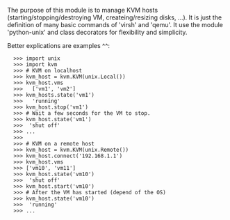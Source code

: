 The purpose of this module is to manage KVM hosts (starting/stopping/destroying VM, createing/resizing disks, ...). It is just the definition of many basic commands of 'virsh' and 'qemu'. It use the module 'python-unix' and class decorators for flexibility and simplicity.

Better explications are examples ^^:
```
  >>> import unix
  >>> import kvm
  >>> # KVM on localhost
  >>> kvm_host = kvm.KVM(unix.Local())
  >>> kvm_host.vms
  >>>   ['vm1', 'vm2']
  >>> kvm_hosts.state('vm1')
  >>>   'running'
  >>> kvm_host.stop('vm1')
  >>> # Wait a few seconds for the VM to stop.
  >>> kvm_host.state('vm1')
  >>>  'shut off'
  >>> ...
  >>>
  >>> # KVM on a remote host
  >>> kvm_host = kvm.KVM(unix.Remote())
  >>> kvm_host.connect('192.168.1.1')
  >>> kvm_host.vms
  >>> ['vm10', 'vm11']
  >>> kvm_host.state('vm10')
  >>>  'shut off'
  >>> kvm_host.start('vm10')
  >>> # After the VM has started (depend of the OS)
  >>> kvm_host.state('vm10')
  >>>  'running'
  >>> ...
```
